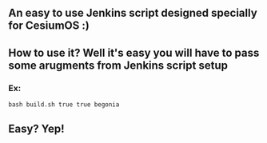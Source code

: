 ## An easy to use Jenkins script designed specially for CesiumOS :) 

## How to use it? Well it's easy you will have to pass some arugments from Jenkins script setup 

### Ex: 

``` bash build.sh true true begonia ```

## Easy? Yep! 
